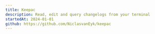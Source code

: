 ```yaml
---
title: Keepac
description: Read, edit and query changelogs from your terminal
startedAt: 2024-01-01
github: https://github.com/NiclasvanEyk/keepac
---
```

